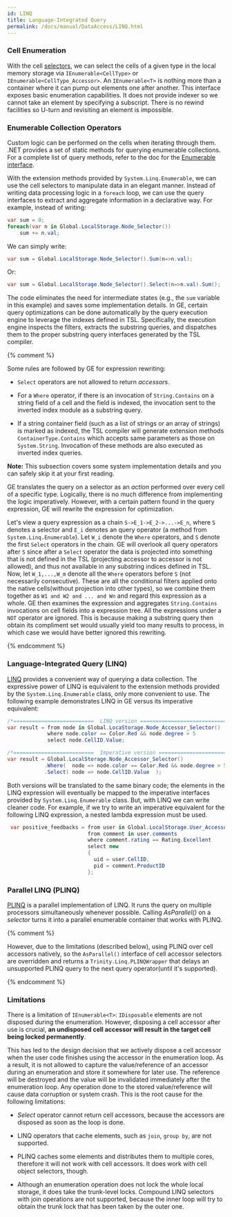 ```yaml
---
id: LINQ
title: Language-Integrated Query
permalink: /docs/manual/DataAccess/LINQ.html
---
```


### Cell Enumeration

With the cell [selectors](/docs/manual/DataAccess/index.html#cell-selector), we
can select the cells of a given type in the local memory storage via
`IEnumerable<CellType>` or `IEnumerable<CellType_Accessor>`.  An
`IEnumerable<T>` is nothing more than a container where it can pump out elements
one after another. This interface exposes basic enumeration capabilities. It
does not provide indexer so we cannot take an element by specifying a subscript.
There is no rewind facilities so U-turn and revisiting an element is impossible.

### Enumerable Collection Operators

Custom logic can be performed on the cells when iterating through them.  .NET
provides a set of static methods for querying enumerable collections.  For a
complete list of query methods, refer to the doc for the [Enumerable<T>
interface](https://docs.microsoft.com/en-us/dotnet/api/system.collections.generic.ienumerable-1?view=net-6.0).

With the extension methods provided by `System.Linq.Enumerable`, we can use the
cell selectors to manipulate data in an elegant manner. Instead of writing data
processing logic in a `foreach` loop, we can use the query interfaces to extract
and aggregate information in a declarative way. For example, instead of writing:

```C#
var sum = 0;
foreach(var n in Global.LocalStorage.Node_Selector())
    sum += n.val;
```

We can simply write:

```C#
var sum = Global.LocalStorage.Node_Selector().Sum(n=>n.val);
```

Or:

```C#
var sum = Global.LocalStorage.Node_Selector().Select(n=>n.val).Sum();
```

The code eliminates the need for intermediate states (e.g., the `sum` variable
in this example) and saves some implementation details. In GE, certain query
optimizations can be done automatically by the query execution engine to
leverage the indexes defined in TSL. Specifically, the execution engine inspects
the filters, extracts the substring queries, and dispatches them to the proper
substring query interfaces generated by the TSL compiler.

{% comment %}

Some rules are followed by GE for expression rewriting:

* `Select` operators are not allowed to return _accessors_.

* For a `Where` operator, if there is an invocation of `String.Contains` on a
  string field of a cell and the field is indexed, the invocation sent to the
  inverted index module as a substring query.

* If a string container field (such as a list of strings or an array of strings)
  is marked as indexed, the TSL compiler will generate extension methods
  `ContainerType.Contains` which accepts same parameters as those on
  `System.String`. Invocation of these methods are also executed as inverted
  index queries.

**Note:** This subsection covers some system implementation details
  and you can safely skip it at your first reading.

GE translates the query on a selector as an _action_ performed over every cell
of a specific type. Logically, there is no much difference from implementing the
logic imperatively. However, with a certain pattern found in the query
expression, GE will rewrite the expression for optimization.

Let's view a query expression as a chain `S->E_1->E_2->...->E_n`, where `S`
denotes a selector and `E_i` denotes an query operator (a method from
`System.Linq.Enumerable`). Let `W_i` denote the `Where` operators, and `S`
denote the first `Select` operators in the chain. GE will overlook all query
operators after `S` since after a `Select` operator the data is projected into
something that is not defined in the TSL (projecting accessor to accessor is not
allowed), and thus not available in any substring indices defined in TSL. Now,
let `W_1,...,W_m` denote all the `Where` operators before `S` (not necessarily
consecutive). These are all the conditional filters applied onto the native
cells(without projection into other types), so we combine them together as `W1
and W2 and ... and Wn` and regard this expression as a whole. GE then examines
the expression and aggregates `String.Contains` invocations on cell fields into
a expression tree.  All the expressions under a `NOT` operator are ignored. This
is because making a substring query then obtain its compliment set would usually
yield too many results to process, in which case we would have better ignored
this rewriting.

{% endcomment %}

### Language-Integrated Query (LINQ)

[LINQ](https://docs.microsoft.com/en-us/dotnet/csharp/programming-guide/concepts/linq/)
provides a convenient way of querying a data collection. The expressive power of
LINQ is equivalent to the extension methods provided by the
`System.Linq.Enumerable` class, only more convenient to use. The following
example demonstrates LINQ in GE versus its imperative equivalent:

```C#
/*==========================  LINQ version ==============================*/
var result = from node in Global.LocaStorage.Node_Accessor_Selector()
             where node.color == Color.Red && node.degree > 5
             select node.CellID.Value;

/*==========================  Imperative version ========================*/
var result = Global.LocalStorage.Node_Accessor_Selector()
            .Where(  node => node.color == Color.Red && node.degree > 5 )
            .Select( node => node.CellID.Value  );
```

Both versions will be translated to the same binary code; the elements in the
LINQ expression will eventually be mapped to the imperative interfaces provided
by `System.Linq.Enumerable` class. But, with LINQ we can write cleaner code. For
example, if we try to write an imperative equivalent for the following LINQ
expression, a nested lambda expression must be used.

```C#
 var positive_feedbacks = from user in Global.LocalStorage.User_Accessor_Selector()
                          from comment in user.comments
                          where comment.rating == Rating.Excellent
                          select new
                          {
                            uid = user.CellID,
                            pid = comment.ProductID
                          };
```

### Parallel LINQ (PLINQ)

[PLINQ](https://docs.microsoft.com/en-us/dotnet/standard/parallel-programming/introduction-to-plinq)
is a parallel implementation of LINQ. It runs the query on multiple processors
simultaneously whenever possible. Calling _AsParallel()_ on a _selector_ turns
it into a parallel enumerable container that works with PLINQ.

{% comment %}

However, due to the limitations (described below), using PLINQ over cell
accessors natively, so the `AsParallel()` interface of cell accessor selectors
are overridden and returns a `Trinity.Linq.PLINQWrapper` that delays an
unsupported PLINQ query to the next query operator(until it's supported).

{% endcomment %}

### Limitations

There is a limitation of `IEnumerable<T>`: `IDisposable` elements are not
disposed during the enumeration. However, disposing a cell accessor after use is
crucial, **an undisposed cell accessor will result in the target cell
being locked permanently**.

This has led to the design decision that we actively dispose a cell accessor
when the user code finishes using the accessor in the enumeration loop. As a
result, it is not allowed to capture the value/reference of an accessor during
an enumeration and store it somewhere for later use. The reference will be
destroyed and the value will be invalidated immediately after the enumeration
loop. Any operation done to the stored value/reference will cause data
corruption or system crash. This is the root cause for the following
limitations:

* _Select_ operator cannot return cell accessors, because the accessors are
  disposed as soon as the loop is done.

* LINQ operators that cache elements, such as `join`, `group by`, are not
  supported.

* PLINQ caches some elements and distributes them to multiple cores, therefore
   it will not work with cell accessors. It does work with cell object
   selectors, though.

* Although an enumeration operation does not lock the whole local storage, it
does take the trunk-level locks.  Compound LINQ selectors with join operations
are not supported, because the inner loop will try to obtain the trunk lock that
has been taken by the outer one.
